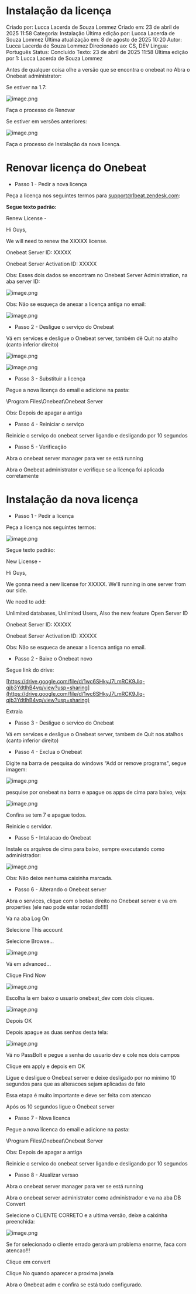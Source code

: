 # Instalação da licença

Criado por: Lucca Lacerda de Souza Lommez
Criado em: 23 de abril de 2025 11:58
Categoria: Instalação
Última edição por: Lucca Lacerda de Souza Lommez
Última atualização em: 8 de agosto de 2025 10:20
Autor: Lucca Lacerda de Souza Lommez
Direcionado ao: CS, DEV
Lingua: Português
Status: Concluído
Texto: 23 de abril de 2025 11:58
Última edição por 1: Lucca Lacerda de Souza Lommez

Antes de qualquer coisa olhe a versão que se encontra o onebeat no Abra o Onebeat administrator:

Se estiver na 1.7:

![image.png](Docs/Instalacaodalicenca/image.png)

Faça o processo de Renovar

Se estiver em versões anteriores:

![image.png](Docs/Instalacaodalicenca/image%201.png)

Faça o processo de Instalação da nova licença.

# Renovar licença do Onebeat

- Passo 1 - Pedir a nova licença

Peça a licença nos seguintes termos para [support@1beat.zendesk.com](mailto:support@1beat.zendesk.com):

**Segue texto padrão:**

Renew License -

Hi Guys,

We will need to renew the XXXXX license.

Onebeat Server ID: XXXXX

Onebeat Server Activation ID: XXXXX

Obs: Esses dois dados se encontram no Onebeat Server Administration, na aba server ID:

![image.png](Docs/Instalacaodalicenca/image%202.png)

Obs: Não se esqueça de anexar a licença antiga no email:

![image.png](Docs/Instalacaodalicenca/image%203.png)

- Passo 2 - Desligue o serviço do Onebeat

Vá em services e desligue o Onebeat server, também dê Quit no atalho (canto inferior direito)

![image.png](Docs/Instalacaodalicenca/image%204.png)

![image.png](Docs/Instalacaodalicenca/image%205.png)

- Passo 3 - Substituir a licença

Pegue a nova licença do email e adicione na pasta:

\Program Files\Onebeat\Onebeat Server

Obs: Depois de apagar a antiga

- Passo 4 - Reiniciar o serviço

Reinicie o serviço do onebeat server ligando e desligando por 10 segundos

- Passo 5 - Verificação

Abra o onebeat server manager para ver se está running

Abra o Onebeat administrator e verifique se a licença foi aplicada corretamente

# Instalação da nova licença

- Passo 1 - Pedir a licença

Peça a licença nos seguintes termos:

![image.png](Docs/Instalacaodalicenca/image%206.png)

Segue texto padrão:

New License - 

Hi Guys,

We gonna need a new license for XXXXX. We'll running in one server from our side.

We need to add:

Unlimited databases, Unlimited Users, Also the new feature Open Server ID

Onebeat Server ID: XXXXX

Onebeat Server Activation ID: XXXXX

Obs: Não se esqueca de anexar a licenca antiga no email.

- Passo 2 - Baixe o Onebeat novo

Segue link do drive: 

[https://drive.google.com/file/d/1wc6SHkyJ7LmRCK9Jlq-qjb3YdtIhB4vq/view?usp=sharing](https://drive.google.com/file/d/1wc6SHkyJ7LmRCK9Jlq-qjb3YdtIhB4vq/view?usp=sharing)

Extraia

- Passo 3 - Desligue o servico do Onebeat

Vá em services e desligue o Onebeat server, tambem de Quit nos atalhos (canto inferior direito)

- Passo 4 - Exclua o Onebeat

Digite na barra de pesquisa do windows “Add or remove programs",  segue imagem:

![image.png](Docs/Instalacaodalicenca/image%207.png)

pesquise por onebeat na barra e apague os apps de cima para baixo, veja:

![image.png](Docs/Instalacaodalicenca/image%208.png)

Confira se tem 7 e apague todos.

Reinicie o servidor.

- Passo 5 - Intalacao do Onebeat

Instale os arquivos de cima para baixo, sempre executando como administrador:

 

![image.png](Docs/Instalacaodalicenca/image%209.png)

Obs: Não deixe nenhuma caixinha marcada.

- Passo 6 - Alterando o Onebeat server

Abra o services, clique com o botao direito no Onebeat server e va em properties (ele nao pode estar rodando!!!!)

Va na aba Log On

Selecione This account

Selecione Browse…

![image.png](Docs/Instalacaodalicenca/image%2010.png)

Vá em advanced…

Clique Find Now

![image.png](Docs/Instalacaodalicenca/image%2011.png)

Escolha la em baixo o usuario onebeat_dev com dois cliques.

![image.png](Docs/Instalacaodalicenca/image%2012.png)

Depois OK

Depois apague as duas senhas desta tela:

![image.png](Docs/Instalacaodalicenca/image%2013.png)

Vá no PassBolt e pegue a senha do usuario dev e cole nos dois campos

Clique em apply e depois em OK

Ligue e desligue o Onebeat server e deixe desligado por no minimo 10 segundos para que as alteracoes sejam aplicadas de fato

Essa etapa é muito importante e deve ser feita com atencao

Após os 10 segundos ligue o Onebeat server

- Passo 7 - Nova licenca

Pegue a nova licenca do email e adicione na pasta:

\Program Files\Onebeat\Onebeat Server

Obs: Depois de apagar a antiga

Reinicie o servico do onebeat server ligando e desligando por 10 segundos

- Passo 8 - Atualizar versao

Abra o onebeat server manager para ver se está running

Abra o onebeat server administrator como administrador e va na aba DB Convert

Selecione o CLIENTE CORRETO e a ultima versão, deixe a caixinha preenchida:

![image.png](Docs/Instalacaodalicenca/image%2014.png)

Se for selecionado o cliente errado gerará um problema enorme, faca com atencao!!!

Clique em convert

Clique No quando aparecer a proxima janela

Abra o Onebeat adm e confira se está tudo configurado.